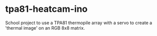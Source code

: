 # tpa81-heatcam-ino
School project to use a TPA81 thermopile array with a servo to create a 'thermal image' on an RGB 8x8 matrix.
